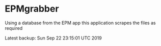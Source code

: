 # EPMgrabber
Using a database from the EPM app this application scrapes the files as required


Latest backup: Sun Sep 22 23:15:01 UTC 2019
